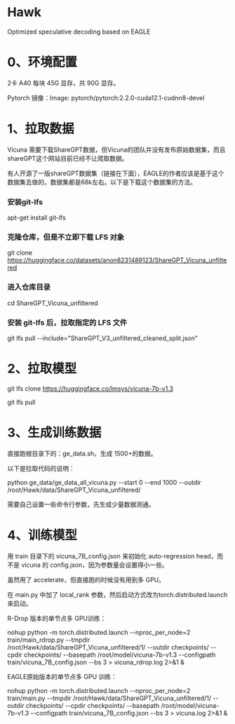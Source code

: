 # Hawk
Optimized speculative decoding based on EAGLE

# 0、环境配置
2卡 A40 每块 45G 显存，共 90G 显存。

Pytorch 镜像：Image: pytorch/pytorch:2.2.0-cuda12.1-cudnn8-devel


# 1、拉取数据
Vicuna 需要下载ShareGPT数据，但Vicuna的团队并没有发布原始数据集，而且shareGPT这个网站目前已经不让爬取数据。

有人开源了一版shareGPT数据集（链接在下面），EAGLE的作者应该是基于这个数据集去做的，数据集都是68k左右。以下是下载这个数据集的方法。

### 安装git-lfs
apt-get install git-lfs

### 克隆仓库，但是不立即下载 LFS 对象
git clone https://huggingface.co/datasets/anon8231489123/ShareGPT_Vicuna_unfiltered

### 进入仓库目录
cd ShareGPT_Vicuna_unfiltered

### 安装 git-lfs 后，拉取指定的 LFS 文件
git lfs pull --include="ShareGPT_V3_unfiltered_cleaned_split.json"

# 2、拉取模型
git lfs clone https://huggingface.co/lmsys/vicuna-7b-v1.3 

git lfs pull

# 3、生成训练数据

直接跑根目录下的：ge_data.sh，生成 1500+的数据。

以下是拉取代码的说明：

python ge_data/ge_data_all_vicuna.py --start 0 --end 1000 --outdir /root/Hawk/data/ShareGPT_Vicuna_unfiltered/

需要自己设置一些命令行参数，先生成少量数据测通。

# 4、训练模型
用 train 目录下的 vicuna_7B_config.json 来初始化 auto-regression head，而不是 vicuna 的 config.json，因为参数量会设置得小一些。

虽然用了 accelerate，但直接跑的时候没有用到多 GPU。

在 main.py 中加了 local_rank 参数，然后启动方式改为torch.distributed.launch来启动。

R-Drop 版本的单节点多 GPU训练：

nohup python -m torch.distributed.launch --nproc_per_node=2 train/main_rdrop.py --tmpdir /root/Hawk/data/ShareGPT_Vicuna_unfiltered/1/ --outdir checkpoints/ --cpdir checkpoints/ --basepath /root/model/vicuna-7b-v1.3 --configpath train/vicuna_7B_config.json --bs 3 > vicuna_rdrop.log 2>&1 &

EAGLE原始版本的单节点多 GPU 训练：

nohup python -m torch.distributed.launch --nproc_per_node=2 train/main.py --tmpdir /root/Hawk/data/ShareGPT_Vicuna_unfiltered/1/ --outdir checkpoints/ --cpdir checkpoints/ --basepath /root/model/vicuna-7b-v1.3 --configpath train/vicuna_7B_config.json --bs 3 > vicuna.log 2>&1 &

